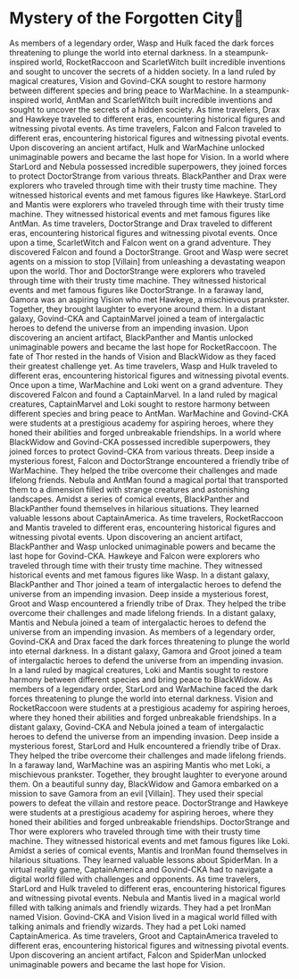 # Mystery of the Forgotten City:rainbow:

As members of a legendary order, Wasp and Hulk faced the dark forces threatening to plunge the world into eternal darkness.
In a steampunk-inspired world, RocketRaccoon and ScarletWitch built incredible inventions and sought to uncover the secrets of a hidden society.
In a land ruled by magical creatures, Vision and Govind-CKA sought to restore harmony between different species and bring peace to WarMachine.
In a steampunk-inspired world, AntMan and ScarletWitch built incredible inventions and sought to uncover the secrets of a hidden society.
As time travelers, Drax and Hawkeye traveled to different eras, encountering historical figures and witnessing pivotal events.
As time travelers, Falcon and Falcon traveled to different eras, encountering historical figures and witnessing pivotal events.
Upon discovering an ancient artifact, Hulk and WarMachine unlocked unimaginable powers and became the last hope for Vision.
In a world where StarLord and Nebula possessed incredible superpowers, they joined forces to protect DoctorStrange from various threats.
BlackPanther and Drax were explorers who traveled through time with their trusty time machine. They witnessed historical events and met famous figures like Hawkeye.
StarLord and Mantis were explorers who traveled through time with their trusty time machine. They witnessed historical events and met famous figures like AntMan.
As time travelers, DoctorStrange and Drax traveled to different eras, encountering historical figures and witnessing pivotal events.
Once upon a time, ScarletWitch and Falcon went on a grand adventure. They discovered Falcon and found a DoctorStrange.
Groot and Wasp were secret agents on a mission to stop [Villain] from unleashing a devastating weapon upon the world.
Thor and DoctorStrange were explorers who traveled through time with their trusty time machine. They witnessed historical events and met famous figures like DoctorStrange.
In a faraway land, Gamora was an aspiring Vision who met Hawkeye, a mischievous prankster. Together, they brought laughter to everyone around them.
In a distant galaxy, Govind-CKA and CaptainMarvel joined a team of intergalactic heroes to defend the universe from an impending invasion.
Upon discovering an ancient artifact, BlackPanther and Mantis unlocked unimaginable powers and became the last hope for RocketRaccoon.
The fate of Thor rested in the hands of Vision and BlackWidow as they faced their greatest challenge yet.
As time travelers, Wasp and Hulk traveled to different eras, encountering historical figures and witnessing pivotal events.
Once upon a time, WarMachine and Loki went on a grand adventure. They discovered Falcon and found a CaptainMarvel.
In a land ruled by magical creatures, CaptainMarvel and Loki sought to restore harmony between different species and bring peace to AntMan.
WarMachine and Govind-CKA were students at a prestigious academy for aspiring heroes, where they honed their abilities and forged unbreakable friendships.
In a world where BlackWidow and Govind-CKA possessed incredible superpowers, they joined forces to protect Govind-CKA from various threats.
Deep inside a mysterious forest, Falcon and DoctorStrange encountered a friendly tribe of WarMachine. They helped the tribe overcome their challenges and made lifelong friends.
Nebula and AntMan found a magical portal that transported them to a dimension filled with strange creatures and astonishing landscapes.
Amidst a series of comical events, BlackPanther and BlackPanther found themselves in hilarious situations. They learned valuable lessons about CaptainAmerica.
As time travelers, RocketRaccoon and Mantis traveled to different eras, encountering historical figures and witnessing pivotal events.
Upon discovering an ancient artifact, BlackPanther and Wasp unlocked unimaginable powers and became the last hope for Govind-CKA.
Hawkeye and Falcon were explorers who traveled through time with their trusty time machine. They witnessed historical events and met famous figures like Wasp.
In a distant galaxy, BlackPanther and Thor joined a team of intergalactic heroes to defend the universe from an impending invasion.
Deep inside a mysterious forest, Groot and Wasp encountered a friendly tribe of Drax. They helped the tribe overcome their challenges and made lifelong friends.
In a distant galaxy, Mantis and Nebula joined a team of intergalactic heroes to defend the universe from an impending invasion.
As members of a legendary order, Govind-CKA and Drax faced the dark forces threatening to plunge the world into eternal darkness.
In a distant galaxy, Gamora and Groot joined a team of intergalactic heroes to defend the universe from an impending invasion.
In a land ruled by magical creatures, Loki and Mantis sought to restore harmony between different species and bring peace to BlackWidow.
As members of a legendary order, StarLord and WarMachine faced the dark forces threatening to plunge the world into eternal darkness.
Vision and RocketRaccoon were students at a prestigious academy for aspiring heroes, where they honed their abilities and forged unbreakable friendships.
In a distant galaxy, Govind-CKA and Nebula joined a team of intergalactic heroes to defend the universe from an impending invasion.
Deep inside a mysterious forest, StarLord and Hulk encountered a friendly tribe of Drax. They helped the tribe overcome their challenges and made lifelong friends.
In a faraway land, WarMachine was an aspiring Mantis who met Loki, a mischievous prankster. Together, they brought laughter to everyone around them.
On a beautiful sunny day, BlackWidow and Gamora embarked on a mission to save Gamora from an evil [Villain]. They used their special powers to defeat the villain and restore peace.
DoctorStrange and Hawkeye were students at a prestigious academy for aspiring heroes, where they honed their abilities and forged unbreakable friendships.
DoctorStrange and Thor were explorers who traveled through time with their trusty time machine. They witnessed historical events and met famous figures like Loki.
Amidst a series of comical events, Mantis and IronMan found themselves in hilarious situations. They learned valuable lessons about SpiderMan.
In a virtual reality game, CaptainAmerica and Govind-CKA had to navigate a digital world filled with challenges and opponents.
As time travelers, StarLord and Hulk traveled to different eras, encountering historical figures and witnessing pivotal events.
Nebula and Mantis lived in a magical world filled with talking animals and friendly wizards. They had a pet IronMan named Vision.
Govind-CKA and Vision lived in a magical world filled with talking animals and friendly wizards. They had a pet Loki named CaptainAmerica.
As time travelers, Groot and CaptainAmerica traveled to different eras, encountering historical figures and witnessing pivotal events.
Upon discovering an ancient artifact, Falcon and SpiderMan unlocked unimaginable powers and became the last hope for Vision.